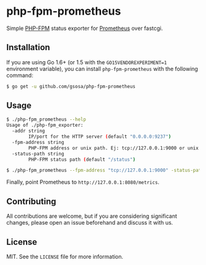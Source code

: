 # php-fpm-prometheus

Simple [PHP-FPM](http://php.net/manual/en/install.fpm.php) status exporter for [Prometheus](https://prometheus.io/) over fastcgi.

## Installation

If you are using Go 1.6+ (or 1.5 with the `GO15VENDOREXPERIMENT=1` environment variable), you can install `php-fpm-prometheus` with the following command:

```bash
$ go get -u github.com/gsosa/php-fpm-prometheus
```

## Usage

```bash
$ ./php-fpm_prometheus --help
Usage of ./php-fpm_exporter:
  -addr string
    	IP/port for the HTTP server (default "0.0.0.0:9237")
  -fpm-address string
    	PHP-FPM address or unix path. Ej: tcp://127.0.0.1:9000 or unix:/path/to/unix.sock
  -status-path string
    	PHP-FPM status path (default "/status")

$ ./php-fpm_prometheus --fpm-address "tcp://127.0.0.1:9000" -status-path "/status" -addr "127.0.0.1:8080"
```

Finally, point Prometheus to `http://127.0.0.1:8080/metrics`.

## Contributing

All contributions are welcome, but if you are considering significant changes, please open an issue beforehand and discuss it with us.

## License

MIT. See the `LICENSE` file for more information.
